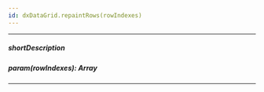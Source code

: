 ```yaml
---
id: dxDataGrid.repaintRows(rowIndexes)
---
```

---
##### shortDescription
<!-- Description goes here -->

##### param(rowIndexes): Array<Number>
<!-- Description goes here -->

---
<!-- Description goes here -->